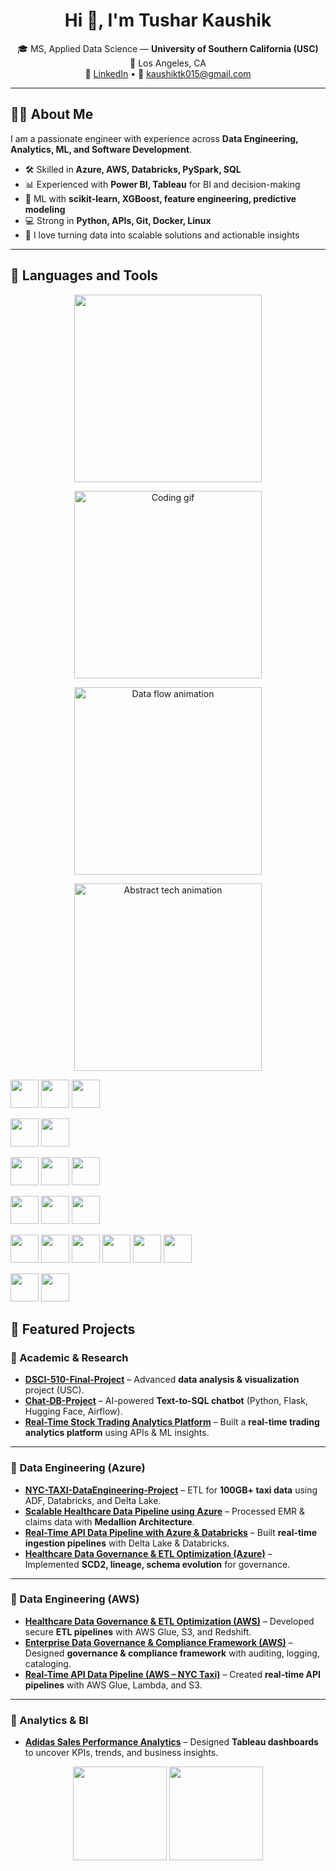 



<!-- Banner (optional). Upload banner.png to this repo and replace path -->
<!-- <img src="./banner.png" width="100%" alt="Tushar Kaushik — Data Engineer / Analyst / ML Enthusiast"/> -->

<h1 align="center">Hi 👋, I'm Tushar Kaushik</h1>

<p align="center">
🎓 MS, Applied Data Science — <b>University of Southern California (USC)</b><br/>
📍 Los Angeles, CA<br/>
🔗 <a href="https://www.linkedin.com/in/tushar-kaushik-493a8115a/">LinkedIn</a> • 
📧 <a href="mailto:kaushiktk015@gmail.com">kaushiktk015@gmail.com</a>
</p>

---

## 👨‍💻 About Me
I am a passionate engineer with experience across **Data Engineering, Analytics, ML, and Software Development**.  
- 🛠 Skilled in **Azure, AWS, Databricks, PySpark, SQL**  
- 📊 Experienced with **Power BI, Tableau** for BI and decision-making  
- 🤖 ML with **scikit-learn, XGBoost, feature engineering, predictive modeling**  
- 💻 Strong in **Python, APIs, Git, Docker, Linux**  
- 🚀 I love turning data into scalable solutions and actionable insights  

---

## 🚀 Languages and Tools  

<!-- Animated GIF -->
<p align="center">
  <img src="https://camo.githubusercontent.com/48d30aafc86131bcb77c8085cea9ea944c74ae4f6026127eb5be2d7bae8f285b/68747470733a2f2f6d69726f2e6d656469756d2e636f6d2f76322f726573697a653a6669743a3637392f312a7a566e574a7479474f585f6b5549446d3663634366512e676966" width="300"/>
</p>


<p align="center">
  <img src="https://media.giphy.com/media/l0HlNQ03J5JxX6lva/giphy.gif" alt="Coding gif" width="300"/>
</p>


<p align="center">
  <img src="https://media.giphy.com/media/xUPJPlsTSgfGSf0vBi/giphy.gif" alt="Data flow animation" width="300"/>
</p>


<p align="center">
  <img src="https://media.giphy.com/media/26tPplGWjN0xLybiU/giphy.gif" alt="Abstract tech animation" width="300"/>
</p>



<!-- Tech Stack Icons -->
<p align="center">

  <!-- Cloud -->
  <a href="https://aws.amazon.com" title="AWS"><img src="https://cdn.jsdelivr.net/gh/devicons/devicon/icons/amazonwebservices/amazonwebservices-original.svg" width="45"/></a>
  <a href="https://azure.microsoft.com" title="Azure"><img src="https://cdn.jsdelivr.net/gh/devicons/devicon/icons/azure/azure-original.svg" width="45"/></a>
  <a href="https://cloud.google.com" title="Google Cloud"><img src="https://cdn.jsdelivr.net/gh/devicons/devicon/icons/googlecloud/googlecloud-original.svg" width="45"/></a>

  <!-- Version Control & OS -->
  <a href="https://git-scm.com" title="Git"><img src="https://cdn.jsdelivr.net/gh/devicons/devicon/icons/git/git-original.svg" width="45"/></a>
  <a href="https://www.linux.org" title="Linux"><img src="https://cdn.jsdelivr.net/gh/devicons/devicon/icons/linux/linux-original.svg" width="45"/></a>

  <!-- Databases -->
  <a href="https://www.microsoft.com/en-us/sql-server" title="SQL Server"><img src="https://img.icons8.com/color/48/microsoft-sql-server.png" width="45"/></a>
  <a href="https://www.mysql.com" title="MySQL"><img src="https://cdn.jsdelivr.net/gh/devicons/devicon/icons/mysql/mysql-original.svg" width="45"/></a>
  <a href="https://www.postgresql.org" title="PostgreSQL"><img src="https://cdn.jsdelivr.net/gh/devicons/devicon/icons/postgresql/postgresql-original.svg" width="45"/></a>

  <!-- Languages -->
  <a href="https://www.python.org" title="Python"><img src="https://cdn.jsdelivr.net/gh/devicons/devicon/icons/python/python-original.svg" width="45"/></a>
  <a href="https://www.scala-lang.org" title="Scala"><img src="https://cdn.jsdelivr.net/gh/devicons/devicon/icons/scala/scala-original.svg" width="45"/></a>
  <a href="https://scikit-learn.org" title="scikit-learn"><img src="https://cdn.jsdelivr.net/gh/devicons/devicon/icons/scikitlearn/scikitlearn-original.svg" width="45"/></a>

  <!-- Big Data / ML -->
  <a href="https://spark.apache.org" title="Apache Spark"><img src="https://cdn.jsdelivr.net/gh/devicons/devicon/icons/apache/spark-original.svg" width="45"/></a>
  <a href="https://www.databricks.com" title="Databricks"><img src="https://cdn.jsdelivr.net/gh/devicons/devicon/icons/databricks/databricks-original.svg" width="45"/></a>
  <a href="https://pandas.pydata.org" title="pandas"><img src="https://cdn.jsdelivr.net/gh/devicons/devicon/icons/pandas/pandas-original.svg" width="45"/></a>
  <a href="https://numpy.org" title="NumPy"><img src="https://cdn.jsdelivr.net/gh/devicons/devicon/icons/numpy/numpy-original.svg" width="45"/></a>
  <a href="https://pytorch.org" title="PyTorch"><img src="https://cdn.jsdelivr.net/gh/devicons/devicon/icons/pytorch/pytorch-original.svg" width="45"/></a>
  <a href="https://www.tensorflow.org" title="TensorFlow"><img src="https://cdn.jsdelivr.net/gh/devicons/devicon/icons/tensorflow/tensorflow-original.svg" width="45"/></a>

  <!-- BI -->
  <a href="https://www.tableau.com" title="Tableau"><img src="https://cdn.jsdelivr.net/gh/devicons/devicon/icons/tableau/tableau-original.svg" width="45"/></a>
  <a href="https://powerbi.microsoft.com" title="Power BI"><img src="https://img.icons8.com/color/48/power-bi.png" width="45"/></a>

</p>




## 📌 Featured Projects  

### 🔹 Academic & Research  
- [**DSCI-510-Final-Project**](https://github.com/tkaushik015/DSCI-510-Final-Project) – Advanced **data analysis & visualization** project (USC).  
- [**Chat-DB-Project**](https://github.com/tkaushik015/Chat-DB-Project-main) – AI-powered **Text-to-SQL chatbot** (Python, Flask, Hugging Face, Airflow).  
- [**Real-Time Stock Trading Analytics Platform**](https://github.com/tkaushik015/Real-Time-Stock-Trading-Analytics-Platform) – Built a **real-time trading analytics platform** using APIs & ML insights.  

---

### 🔹 Data Engineering (Azure)  
- [**NYC-TAXI-DataEngineering-Project**](https://github.com/tkaushik015/NYC-TAXi-DataEngineering-Project) – ETL for **100GB+ taxi data** using ADF, Databricks, and Delta Lake.  
- [**Scalable Healthcare Data Pipeline using Azure**](https://github.com/tkaushik015/Scalable-Healthcare-Data-Pipeline-using-Azure) – Processed EMR & claims data with **Medallion Architecture**.  
- [**Real-Time API Data Pipeline with Azure & Databricks**](https://github.com/tkaushik015/Real-Time-API-Data-Pipeline-with-Azure-and-Databricks) – Built **real-time ingestion pipelines** with Delta Lake & Databricks.  
- [**Healthcare Data Governance & ETL Optimization (Azure)**](https://github.com/tkaushik015/Healthcare-Data-Governance-and-ETL-Optimization-Using-Azure) – Implemented **SCD2, lineage, schema evolution** for governance.  

---

### 🔹 Data Engineering (AWS)  
- [**Healthcare Data Governance & ETL Optimization (AWS)**](https://github.com/tkaushik015/Healthcare-Data-Governance-and-ETL-Optimization-Using-AWS) – Developed secure **ETL pipelines** with AWS Glue, S3, and Redshift.  
- [**Enterprise Data Governance & Compliance Framework (AWS)**](https://github.com/tkaushik015/Enterprise-Data-Governance-and-Compliance-Framework-on-AWS) – Designed **governance & compliance framework** with auditing, logging, cataloging.  
- [**Real-Time API Data Pipeline (AWS – NYC Taxi)**](https://github.com/tkaushik015/Real-Time-API-Data-Pipeline-with-AWS-NYC-Taxi-Data) – Created **real-time API pipelines** with AWS Glue, Lambda, and S3.  

---

### 🔹 Analytics & BI  
- [**Adidas Sales Performance Analytics**](https://github.com/tkaushik015/Adidas-Sales-Performance-Analytics-Insights-Driven-Decision-Making-with-Tableau) – Designed **Tableau dashboards** to uncover KPIs, trends, and business insights.  

<p align="center">
<img src="https://github-readme-stats.vercel.app/api?username=tkaushik015&show_icons=true&theme=radical" height="150"/> 
<img src="https://github-readme-stats.vercel.app/api/top-langs/?username=tkaushik015&layout=compact&theme=radical" height="150"/>
</p>
